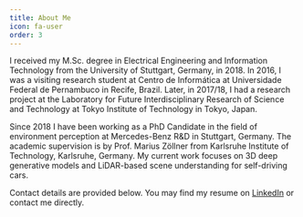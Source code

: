```yaml
---
title: About Me
icon: fa-user
order: 3
---
```


I received my M.Sc. degree in Electrical Engineering and Information Technology from the University of Stuttgart, Germany, in 2018.
In 2016, I was a visiting research student at Centro de Informática at Universidade Federal de Pernambuco in Recife, Brazil.
Later, in 2017/18, I had a research project at the Laboratory for Future Interdisciplinary Research of Science and Technology at Tokyo Institute of Technology in Tokyo, Japan.

Since 2018 I have been working as a PhD Candidate in the field of environment perception at Mercedes-Benz R&D in Stuttgart, Germany.
The academic supervision is by Prof. Marius Zöllner from Karlsruhe Institute of Technology, Karlsruhe, Germany.
My current work focuses on 3D deep generative models and LiDAR-based scene understanding for self-driving cars.

Contact details are provided below.
You may find my resume on [LinkedIn](https://www.linkedin.com/in/triess-larissa) or contact me directly.
